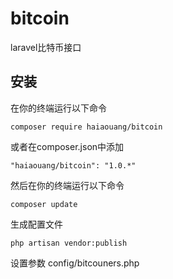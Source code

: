 # bitcoin


laravel比特币接口

## 安装

在你的终端运行以下命令

`composer require haiaouang/bitcoin`

或者在composer.json中添加

`"haiaouang/bitcoin": "1.0.*"`

然后在你的终端运行以下命令

`composer update`

生成配置文件

`php artisan vendor:publish`

设置参数 config/bitcouners.php
